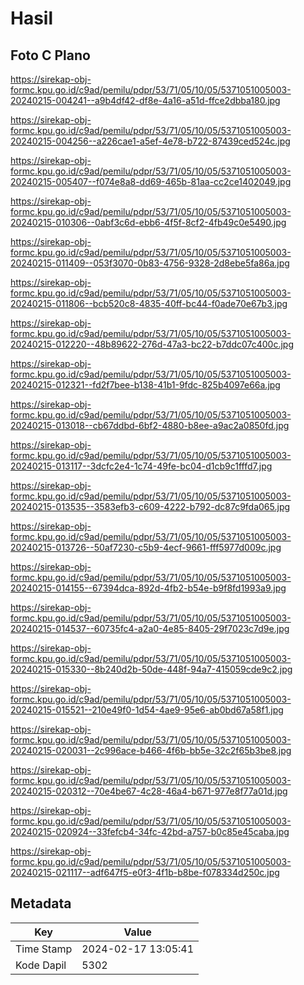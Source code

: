 # Hasil

## Foto C Plano

https://sirekap-obj-formc.kpu.go.id/c9ad/pemilu/pdpr/53/71/05/10/05/5371051005003-20240215-004241--a9b4df42-df8e-4a16-a51d-ffce2dbba180.jpg

https://sirekap-obj-formc.kpu.go.id/c9ad/pemilu/pdpr/53/71/05/10/05/5371051005003-20240215-004256--a226cae1-a5ef-4e78-b722-87439ced524c.jpg

https://sirekap-obj-formc.kpu.go.id/c9ad/pemilu/pdpr/53/71/05/10/05/5371051005003-20240215-005407--f074e8a8-dd69-465b-81aa-cc2ce1402049.jpg

https://sirekap-obj-formc.kpu.go.id/c9ad/pemilu/pdpr/53/71/05/10/05/5371051005003-20240215-010306--0abf3c6d-ebb6-4f5f-8cf2-4fb49c0e5490.jpg

https://sirekap-obj-formc.kpu.go.id/c9ad/pemilu/pdpr/53/71/05/10/05/5371051005003-20240215-011409--053f3070-0b83-4756-9328-2d8ebe5fa86a.jpg

https://sirekap-obj-formc.kpu.go.id/c9ad/pemilu/pdpr/53/71/05/10/05/5371051005003-20240215-011806--bcb520c8-4835-40ff-bc44-f0ade70e67b3.jpg

https://sirekap-obj-formc.kpu.go.id/c9ad/pemilu/pdpr/53/71/05/10/05/5371051005003-20240215-012220--48b89622-276d-47a3-bc22-b7ddc07c400c.jpg

https://sirekap-obj-formc.kpu.go.id/c9ad/pemilu/pdpr/53/71/05/10/05/5371051005003-20240215-012321--fd2f7bee-b138-41b1-9fdc-825b4097e66a.jpg

https://sirekap-obj-formc.kpu.go.id/c9ad/pemilu/pdpr/53/71/05/10/05/5371051005003-20240215-013018--cb67ddbd-6bf2-4880-b8ee-a9ac2a0850fd.jpg

https://sirekap-obj-formc.kpu.go.id/c9ad/pemilu/pdpr/53/71/05/10/05/5371051005003-20240215-013117--3dcfc2e4-1c74-49fe-bc04-d1cb9c1fffd7.jpg

https://sirekap-obj-formc.kpu.go.id/c9ad/pemilu/pdpr/53/71/05/10/05/5371051005003-20240215-013535--3583efb3-c609-4222-b792-dc87c9fda065.jpg

https://sirekap-obj-formc.kpu.go.id/c9ad/pemilu/pdpr/53/71/05/10/05/5371051005003-20240215-013726--50af7230-c5b9-4ecf-9661-fff5977d009c.jpg

https://sirekap-obj-formc.kpu.go.id/c9ad/pemilu/pdpr/53/71/05/10/05/5371051005003-20240215-014155--67394dca-892d-4fb2-b54e-b9f8fd1993a9.jpg

https://sirekap-obj-formc.kpu.go.id/c9ad/pemilu/pdpr/53/71/05/10/05/5371051005003-20240215-014537--60735fc4-a2a0-4e85-8405-29f7023c7d9e.jpg

https://sirekap-obj-formc.kpu.go.id/c9ad/pemilu/pdpr/53/71/05/10/05/5371051005003-20240215-015330--8b240d2b-50de-448f-94a7-415059cde9c2.jpg

https://sirekap-obj-formc.kpu.go.id/c9ad/pemilu/pdpr/53/71/05/10/05/5371051005003-20240215-015521--210e49f0-1d54-4ae9-95e6-ab0bd67a58f1.jpg

https://sirekap-obj-formc.kpu.go.id/c9ad/pemilu/pdpr/53/71/05/10/05/5371051005003-20240215-020031--2c996ace-b466-4f6b-bb5e-32c2f65b3be8.jpg

https://sirekap-obj-formc.kpu.go.id/c9ad/pemilu/pdpr/53/71/05/10/05/5371051005003-20240215-020312--70e4be67-4c28-46a4-b671-977e8f77a01d.jpg

https://sirekap-obj-formc.kpu.go.id/c9ad/pemilu/pdpr/53/71/05/10/05/5371051005003-20240215-020924--33fefcb4-34fc-42bd-a757-b0c85e45caba.jpg

https://sirekap-obj-formc.kpu.go.id/c9ad/pemilu/pdpr/53/71/05/10/05/5371051005003-20240215-021117--adf647f5-e0f3-4f1b-b8be-f078334d250c.jpg


## Metadata

| Key        | Value               |
| ---------- | ------------------- |
| Time Stamp | 2024-02-17 13:05:41 |
| Kode Dapil | 5302                |




